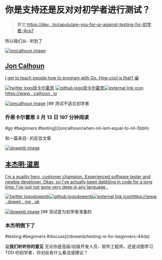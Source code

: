 # 你是支持还是反对对初学者进行测试？

> 原文:[https://dev . to/rapulu/are-you-for-or-against-testing-for-初学者-4ce7](https://dev.to/rapulu/are-you-for-or-against-testing-for-beginners-4ce7)

所以我们从-
听到了

[![joncalhoun image](../Images/1ccf447b5477ab55a940c0e7ab922b5a.png)](/joncalhoun)

## [Jon Calhoun](/joncalhoun)

[I get to teach people how to program with Go. How cool is that? 😁](/joncalhoun)

[![twitter logo](../Images/ecef78ee24c258a213354fc0e60fd71a.png)琼卡尔霍恩](https://twitter.com/joncalhoun) [ ![github logo](../Images/7e90f0f60c25b501324445b96acd3de8.png)琼卡尔霍恩](https://github.com/joncalhoun)[![external link icon](../Images/7ad9ad23055d49c106b927d92662ca16.png)https://www . calhoun . io](https://www.calhoun.io)

[![joncalhoun image](../Images/1ccf447b5477ab55a940c0e7ab922b5a.png)](/joncalhoun) [## 测试不适合初学者

### 乔恩卡尔霍恩 3 月 13 日 197 分钟阅读

#go #beginners #testing](/joncalhoun/when-nil-isnt-equal-to-nil-5bbh)

和一篇来自-
的反驳文章

[![dowenb image](../Images/7149b5db528418ee74d6b71c7363728d.png)](/dowenb)

## [本杰明·道恩](/dowenb)

[I'm a quality hero, customer champion. Experienced software tester and newbie developer. Okay, so I've actually been dabbling in code for a long time. I've just not gone very deep in any language .](/dowenb)

[![twitter logo](../Images/ecef78ee24c258a213354fc0e60fd71a.png)dowenb](https://twitter.com/dowenb)[![github logo](../Images/7e90f0f60c25b501324445b96acd3de8.png)dowenb](https://github.com/dowenb)[![external link icon](../Images/7ad9ad23055d49c106b927d92662ca16.png)https://www . dowen . me . uk](https://www.dowen.me.uk)

[![dowenb image](../Images/7149b5db528418ee74d6b71c7363728d.png)](/dowenb) [## 测试是为初学者准备的

### 本杰明倒下了

#testing #beginners #discuss](/dowenb/testing-is-for-beginners-44da)

**让我们听听你的意见**
无论你是高级/初级开发人员、软件工程师，还是试图学习 TDD 的初学者，你对此有什么看法或建议？